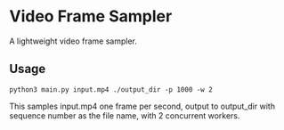 # Video Frame Sampler
A lightweight video frame sampler.

## Usage
```
python3 main.py input.mp4 ./output_dir -p 1000 -w 2
```
This samples input.mp4 one frame per second, output to output_dir with sequence number as the file name, with 2 concurrent workers.
